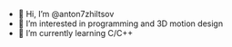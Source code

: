 - 👋 Hi, I’m @anton7zhiltsov
- 👀 I’m interested in programming and 3D motion design
- 🌱 I’m currently learning C/C++ 

<!---
anton7zhiltsov/anton7zhiltsov is a ✨ special ✨ repository because its `README.md` (this file) appears on your GitHub profile.
You can click the Preview link to take a look at your changes.
--->
